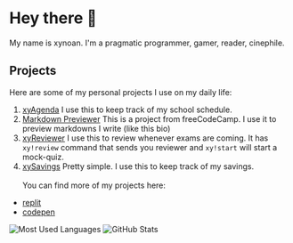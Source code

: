 # Hey there 👋
My name is xynoan. I'm a pragmatic programmer, gamer, reader, cinephile.
## Projects
Here are some of my personal projects I use on my daily life:
1. [xyAgenda](https://codepen.io/Xynoan/full/qByNrRY)
I use this to keep track of my school schedule.
2. [Markdown Previewer](https://codepen.io/Xynoan/full/QWQGPEv)
This is a project from freeCodeCamp. I use it to preview markdowns I write (like this bio)
3. [xyReviewer](https://replit.com/@xynoan/xyReviewer)
I use this to review whenever exams are coming. It has `xy!review` command that sends you reviewer and `xy!start` will start a mock-quiz.
4. [xySavings](https://replit.com/@xynoan/xyReviewer)
Pretty simple. I use this to keep track of my savings.<br><br>
You can find more of my projects here:
- [replit](https://replit.com/@xynoan)
- [codepen](https://codepen.io/Xynoan)

![Most Used Languages](https://github-readme-stats.vercel.app/api/top-langs/?username=xynoan&theme=dark&layout=compact&langs_count=8&card_width=188)
![GitHub Stats](https://github-readme-stats.vercel.app/api?username=xynoan&theme=dark&layout=compact&show_icons=true&count_private=true&line_height=24)
